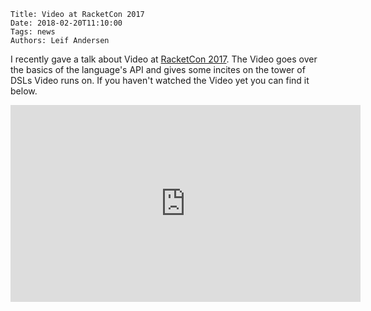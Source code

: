    Title: Video at RacketCon 2017
    Date: 2018-02-20T11:10:00
    Tags: news
    Authors: Leif Andersen

I recently gave a talk about Video at [RacketCon 2017][1]. The Video goes over the basics of the language's API and gives some incites on the tower of DSLs Video runs on. If you haven't watched the Video yet you can find it below.

<iframe width="560" height="315" src="https://www.youtube-nocookie.com/embed/OZXslNVaCOQ" frameborder="0" allow="autoplay; encrypted-media" allowfullscreen></iframe>

[1]: https://con.racket-lang.org/
